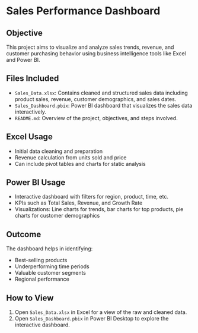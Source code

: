 
# Sales Performance Dashboard

## Objective
This project aims to visualize and analyze sales trends, revenue, and customer purchasing behavior using business intelligence tools like Excel and Power BI.

## Files Included
- `Sales_Data.xlsx`: Contains cleaned and structured sales data including product sales, revenue, customer demographics, and sales dates.
- `Sales_Dashboard.pbix`: Power BI dashboard that visualizes the sales data interactively.
- `README.md`: Overview of the project, objectives, and steps involved.

## Excel Usage
- Initial data cleaning and preparation
- Revenue calculation from units sold and price
- Can include pivot tables and charts for static analysis

## Power BI Usage
- Interactive dashboard with filters for region, product, time, etc.
- KPIs such as Total Sales, Revenue, and Growth Rate
- Visualizations: Line charts for trends, bar charts for top products, pie charts for customer demographics

## Outcome
The dashboard helps in identifying:
- Best-selling products
- Underperforming time periods
- Valuable customer segments
- Regional performance

## How to View
1. Open `Sales_Data.xlsx` in Excel for a view of the raw and cleaned data.
2. Open `Sales_Dashboard.pbix` in Power BI Desktop to explore the interactive dashboard.
